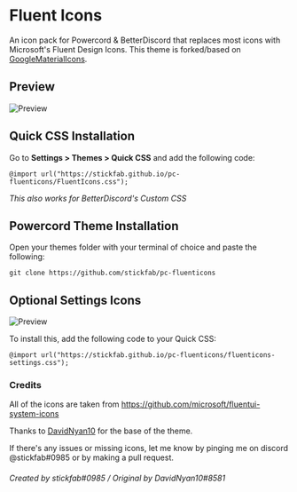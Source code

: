 # Fluent Icons
An icon pack for Powercord & BetterDiscord that replaces most icons with Microsoft's Fluent Design Icons. This theme is forked/based on [GoogleMaterialIcons](https://github.com/DavidNyan10/GoogleMaterialIcons).

## Preview
![Preview](https://cdn.discordapp.com/attachments/907448714254237726/945503400093712404/unknown.png)

## Quick CSS Installation
Go to **Settings > Themes > Quick CSS** and add the following code:

    @import url("https://stickfab.github.io/pc-fluenticons/FluentIcons.css");
*This also works for BetterDiscord's Custom CSS*

## Powercord Theme Installation
Open your themes folder with your terminal of choice and paste the following:

	git clone https://github.com/stickfab/pc-fluenticons

## Optional Settings Icons
![Preview](https://cdn.discordapp.com/attachments/898030106591789067/950779239408476160/unknown.png)

To install this, add the following code to your Quick CSS:

    @import url("https://stickfab.github.io/pc-fluenticons/fluenticons-settings.css");
### Credits
All of the icons are taken from https://github.com/microsoft/fluentui-system-icons

Thanks to [DavidNyan10](https://github.com/DavidNyan10) for the base of the theme.

If there's any issues or missing icons, let me know by pinging me on discord @stickfab#0985 or by making a pull request.
<br/>

###### Created by stickfab#0985 / Original by DavidNyan10#8581
